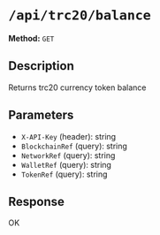 # `/api/trc20/balance`

**Method:** `GET`  

## Description
Returns trc20 currency token balance



## Parameters
- `X-API-Key` (header): string
- `BlockchainRef` (query): string
- `NetworkRef` (query): string
- `WalletRef` (query): string
- `TokenRef` (query): string

## Response
OK
